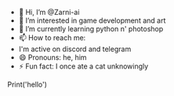 - 👋 Hi, I’m @Zarni-ai
- 👀 I’m interested in game development and art
- 🌱 I’m currently learning python n' photoshop
- 📫 How to reach me:
- I'm active on discord and telegram
- 😄 Pronouns: he, him
- ⚡ Fun fact: I once ate a cat unknowingly


Print('hello')
